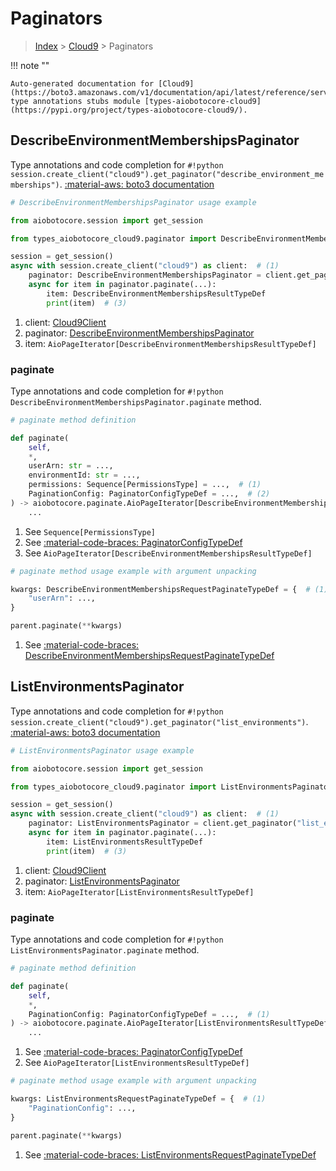 # Paginators

> [Index](../README.md) > [Cloud9](./README.md) > Paginators

!!! note ""

    Auto-generated documentation for [Cloud9](https://boto3.amazonaws.com/v1/documentation/api/latest/reference/services/cloud9.html#cloud9)
    type annotations stubs module [types-aiobotocore-cloud9](https://pypi.org/project/types-aiobotocore-cloud9/).

## DescribeEnvironmentMembershipsPaginator

Type annotations and code completion for `#!python session.create_client("cloud9").get_paginator("describe_environment_memberships")`.
[:material-aws: boto3 documentation](https://boto3.amazonaws.com/v1/documentation/api/latest/reference/services/cloud9/paginator/DescribeEnvironmentMemberships.html#Cloud9.Paginator.DescribeEnvironmentMemberships)

```python
# DescribeEnvironmentMembershipsPaginator usage example

from aiobotocore.session import get_session

from types_aiobotocore_cloud9.paginator import DescribeEnvironmentMembershipsPaginator

session = get_session()
async with session.create_client("cloud9") as client:  # (1)
    paginator: DescribeEnvironmentMembershipsPaginator = client.get_paginator("describe_environment_memberships")  # (2)
    async for item in paginator.paginate(...):
        item: DescribeEnvironmentMembershipsResultTypeDef
        print(item)  # (3)
```

1. client: [Cloud9Client](./client.md)
2. paginator: [DescribeEnvironmentMembershipsPaginator](./paginators.md#describeenvironmentmembershipspaginator)
3. item: `AioPageIterator[DescribeEnvironmentMembershipsResultTypeDef]`


### paginate

Type annotations and code completion for `#!python DescribeEnvironmentMembershipsPaginator.paginate` method.

```python
# paginate method definition

def paginate(
    self,
    *,
    userArn: str = ...,
    environmentId: str = ...,
    permissions: Sequence[PermissionsType] = ...,  # (1)
    PaginationConfig: PaginatorConfigTypeDef = ...,  # (2)
) -> aiobotocore.paginate.AioPageIterator[DescribeEnvironmentMembershipsResultTypeDef]:  # (3)
    ...
```

1. See `Sequence[PermissionsType]`
2. See [:material-code-braces: PaginatorConfigTypeDef](./type_defs.md#paginatorconfigtypedef)
3. See `AioPageIterator[DescribeEnvironmentMembershipsResultTypeDef]`


```python
# paginate method usage example with argument unpacking

kwargs: DescribeEnvironmentMembershipsRequestPaginateTypeDef = {  # (1)
    "userArn": ...,
}

parent.paginate(**kwargs)
```

1. See [:material-code-braces: DescribeEnvironmentMembershipsRequestPaginateTypeDef](./type_defs.md#describeenvironmentmembershipsrequestpaginatetypedef)
## ListEnvironmentsPaginator

Type annotations and code completion for `#!python session.create_client("cloud9").get_paginator("list_environments")`.
[:material-aws: boto3 documentation](https://boto3.amazonaws.com/v1/documentation/api/latest/reference/services/cloud9/paginator/ListEnvironments.html#Cloud9.Paginator.ListEnvironments)

```python
# ListEnvironmentsPaginator usage example

from aiobotocore.session import get_session

from types_aiobotocore_cloud9.paginator import ListEnvironmentsPaginator

session = get_session()
async with session.create_client("cloud9") as client:  # (1)
    paginator: ListEnvironmentsPaginator = client.get_paginator("list_environments")  # (2)
    async for item in paginator.paginate(...):
        item: ListEnvironmentsResultTypeDef
        print(item)  # (3)
```

1. client: [Cloud9Client](./client.md)
2. paginator: [ListEnvironmentsPaginator](./paginators.md#listenvironmentspaginator)
3. item: `AioPageIterator[ListEnvironmentsResultTypeDef]`


### paginate

Type annotations and code completion for `#!python ListEnvironmentsPaginator.paginate` method.

```python
# paginate method definition

def paginate(
    self,
    *,
    PaginationConfig: PaginatorConfigTypeDef = ...,  # (1)
) -> aiobotocore.paginate.AioPageIterator[ListEnvironmentsResultTypeDef]:  # (2)
    ...
```

1. See [:material-code-braces: PaginatorConfigTypeDef](./type_defs.md#paginatorconfigtypedef)
2. See `AioPageIterator[ListEnvironmentsResultTypeDef]`


```python
# paginate method usage example with argument unpacking

kwargs: ListEnvironmentsRequestPaginateTypeDef = {  # (1)
    "PaginationConfig": ...,
}

parent.paginate(**kwargs)
```

1. See [:material-code-braces: ListEnvironmentsRequestPaginateTypeDef](./type_defs.md#listenvironmentsrequestpaginatetypedef)
